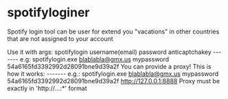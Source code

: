 # spotifyloginer
Spotify login tool can be user for extend you "vacations" in other countries that are not assigned to your account

Use it with args:
spotifylogin username(email) password anticaptchakey
------- e.g: spotifylogin.exe blablabla@gmx.us mypassword 54a6165fd3392992d28091bne9d39a2f
You can provide a proxy! This is how it works:
------- e.g.: spotifylogin.exe blablabla@gmx.us mypassword 54a6165fd3392992d28091bne9d39a2f http://127.0.0.1:8888
Proxy must be exactly in 'http://*.*.*.*:*' format
